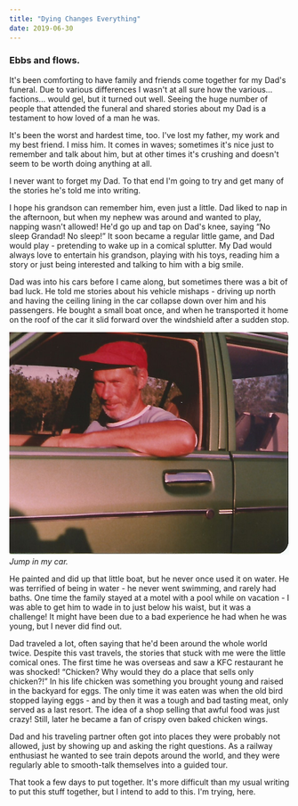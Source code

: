 ```yaml
---
title: "Dying Changes Everything"
date: 2019-06-30
---
```


### Ebbs and flows.

It's been comforting to have family and friends come together for my Dad's funeral. Due to various differences I wasn't at all sure how the various… factions... would gel, but it turned out well. Seeing the huge number of people that attended the funeral and shared stories about my Dad is a testament to how loved of a man he was.

It's been the worst and hardest time, too. I've lost my father, my work and my best friend. I miss him. It comes in waves; sometimes it's nice just to remember and talk about him, but at other times it's crushing and doesn't seem to be worth doing anything at all.

I never want to forget my Dad. To that end I'm going to try and get many of the stories he's told me into writing.

I hope his grandson can remember him, even just a little. Dad liked to nap in the afternoon, but when my nephew was around and wanted to play, napping wasn't allowed! He'd go up and tap on Dad's knee, saying “No sleep Grandad! No sleep!” It soon became a regular little game, and Dad would play - pretending to wake up in a comical splutter. My Dad would always love to entertain his grandson, playing with his toys, reading him a story or just being interested and talking to him with a big smile.

Dad was into his cars before I came along, but sometimes there was a bit of bad luck. He told me stories about his vehicle mishaps - driving up north and having the ceiling lining in the car collapse down over him and his passengers. He bought a small boat once, and when he transported it home on the roof of the car it slid forward over the windshield after a sudden stop.

[![Jump in my car.](../../assets/images/blog/dadscar.jpg)](../../assets/images/blog/dadscar.jpg)
_Jump in my car._

He painted and did up that little boat, but he never once used it on water. He was terrified of being in water - he never went swimming, and rarely had baths. One time the family stayed at a motel with a pool while on vacation - I was able to get him to wade in to just below his waist, but it was a challenge! It might have been due to a bad experience he had when he was young, but I never did find out.

Dad traveled a lot, often saying that he'd been around the whole world twice. Despite this vast travels, the stories that stuck with me were the little comical ones. The first time he was overseas and saw a KFC restaurant he was shocked! “Chicken? Why would they do a place that sells only chicken?!” In his life chicken was something you brought young and raised in the backyard for eggs. The only time it was eaten was when the old bird stopped laying eggs - and by then it was a tough and bad tasting meat, only served as a last resort. The idea of a shop selling that awful food was just crazy! Still, later he became a fan of crispy oven baked chicken wings.

Dad and his traveling partner often got into places they were probably not allowed, just by showing up and asking the right questions. As a railway enthusiast he wanted to see train depots around the world, and they were regularly able to smooth-talk themselves into a guided tour.

That took a few days to put together. It's more difficult than my usual writing to put this stuff together, but I intend to add to this. I'm trying, here.
